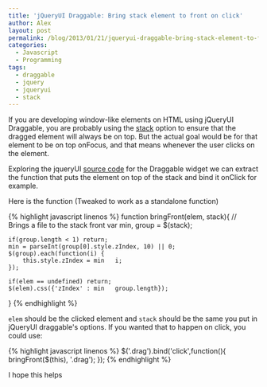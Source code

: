 ```yaml
---
title: 'jQueryUI Draggable: Bring stack element to front on click'
author: Alex
layout: post
permalink: /blog/2013/01/21/jqueryui-draggable-bring-stack-element-to-front-on-click/
categories:
  - Javascript
  - Programming
tags:
  - draggable
  - jquery
  - jqueryui
  - stack
---
```


If you are developing window-like elements on HTML using jQueryUI Draggable, you are probably using the [stack][1] option to ensure that the dragged element will always be on top. But the actual goal would be for that element to be on top onFocus, and that means whenever the user clicks on the element.

 [1]: http://api.jqueryui.com/draggable/#option-stack

Exploring the jqueryUI [source code][2] for the Draggable widget we can extract the function that puts the element on top of the stack and bind it onClick for example.

 [2]: https://github.com/jquery/jquery-ui/blob/master/ui/jquery.ui.draggable.js

Here is the function (Tweaked to work as a standalone function)

{% highlight javascript linenos %}
function bringFront(elem, stack){
	// Brings a file to the stack front
	var min, group = $(stack);
	
	if(group.length < 1) return;
	min = parseInt(group[0].style.zIndex, 10) || 0;
	$(group).each(function(i) {
		this.style.zIndex = min   i;
	});
	
	if(elem == undefined) return;
	$(elem).css({'zIndex' : min   group.length});
}
{% endhighlight %}

`elem` should be the clicked element and `stack` should be the same you put in jQueryUI draggable's options. If you wanted that to happen on click, you could use:

{% highlight javascript linenos %}
$('.drag').bind('click',function(){ bringFront($(this), '.drag'); });
{% endhighlight %}

I hope this helps